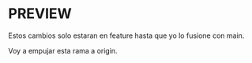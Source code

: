 # PREVIEW

Estos cambios solo estaran en feature
hasta que yo lo fusione con main.

Voy a empujar esta rama a origin.
